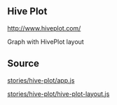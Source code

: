 ## Hive Plot

http://www.hiveplot.com/

Graph with HivePlot layout


## Source
[stories/hive-plot/app.js](https://github.com/uber/graph.gl/blob/master/stories/hive-plot/app.js)

[stories/hive-plot/hive-plot-layout.js](https://github.com/uber/graph.gl/blob/master/stories/hive-plot/hive-plot-layout.js)
